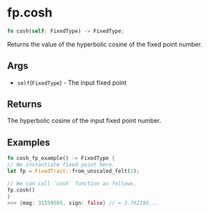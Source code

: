 # fp.cosh

```rust
fn cosh(self: FixedType) -> FixedType;
```

Returns the value of the hyperbolic cosine of the fixed point number.

## Args

* `self`(`FixedType`) - The input fixed point

## Returns

The hyperbolic cosine of the input fixed point number.

## Examples

```rust
fn cosh_fp_example() -> FixedType {
// We instantiate fixed point here.
let fp = FixedTrait::from_unscaled_felt(2);

// We can call `cosh` function as follows.
fp.cosh()
}
>>> {mag: 31559585, sign: false} // = 3.762195...
```
